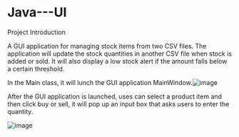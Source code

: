 # Java---UI

Project Introduction

A GUI application for managing stock items from two CSV files. The application will update the stock quantities in another CSV file when stock is added or sold. It will also display a low stock alert if the amount falls below a certain threshold.

In the Main class, it will lunch the GUI application MainWindow.![image](https://user-images.githubusercontent.com/98097127/158162106-86de0bef-aa5b-416f-9748-a319149b3109.png)

After the GUI application is launched, uses can select a product item and then click buy or sell, it will pop up an input box that asks users to enter the quantity.
 
![image](https://user-images.githubusercontent.com/98097127/158162227-3762f670-2eb1-40a5-863b-3855feac2c50.png)

